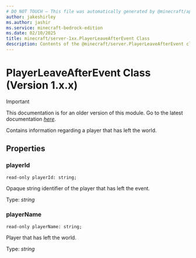 ```yaml
---
# DO NOT TOUCH — This file was automatically generated by @minecraft/api-docs-generator, to report problems file an issue at https://github.com/Mojang/minecraft-scripting-libraries
author: jakeshirley
ms.author: jashir
ms.service: minecraft-bedrock-edition
ms.date: 02/10/2025
title: minecraft/server-1xx.PlayerLeaveAfterEvent Class
description: Contents of the @minecraft/server.PlayerLeaveAfterEvent class (Version 1.x.x).
---
```

# PlayerLeaveAfterEvent Class (Version 1.x.x)

> [!IMPORTANT]
> This documentation is for an older version of this module. Go to the latest documentation [*here*](../../../scriptapi/minecraft/server/PlayerLeaveAfterEvent.md).

Contains information regarding a player that has left the world.

## Properties

### **playerId**
`read-only playerId: string;`

Opaque string identifier of the player that has left the event.

Type: *string*

### **playerName**
`read-only playerName: string;`

Player that has left the world.

Type: *string*
